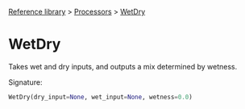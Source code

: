 [Reference library](../index.md) > [Processors](index.md) > [WetDry](wetdry.md)

# WetDry

Takes wet and dry inputs, and outputs a mix determined by wetness.

Signature:
```python
WetDry(dry_input=None, wet_input=None, wetness=0.0)
```
